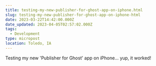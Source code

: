 ```yaml
---
title: testing-my-new-publisher-for-ghost-app-on-iphone.html
slug: testing-my-new-publisher-for-ghost-app-on-iphone-html
date: 2023-03-22T14:42:00.000Z
date_updated: 2023-04-05T02:57:02.000Z
tags: 
  - Development
type: micropost
location: Toledo, IA
---
```

Testing my new 'Publisher for Ghost' app on iPhone... yup, it worked!
